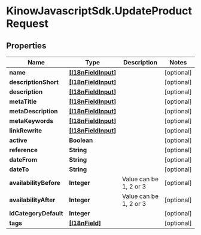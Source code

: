 # KinowJavascriptSdk.UpdateProductRequest

## Properties
Name | Type | Description | Notes
------------ | ------------- | ------------- | -------------
**name** | [**[I18nFieldInput]**](I18nFieldInput.md) |  | [optional] 
**descriptionShort** | [**[I18nFieldInput]**](I18nFieldInput.md) |  | [optional] 
**description** | [**[I18nFieldInput]**](I18nFieldInput.md) |  | [optional] 
**metaTitle** | [**[I18nFieldInput]**](I18nFieldInput.md) |  | [optional] 
**metaDescription** | [**[I18nFieldInput]**](I18nFieldInput.md) |  | [optional] 
**metaKeywords** | [**[I18nFieldInput]**](I18nFieldInput.md) |  | [optional] 
**linkRewrite** | [**[I18nFieldInput]**](I18nFieldInput.md) |  | [optional] 
**active** | **Boolean** |  | [optional] 
**reference** | **String** |  | [optional] 
**dateFrom** | **String** |  | [optional] 
**dateTo** | **String** |  | [optional] 
**availabilityBefore** | **Integer** | Value can be 1, 2 or 3 | [optional] 
**availabilityAfter** | **Integer** | Value can be 1, 2 or 3 | [optional] 
**idCategoryDefault** | **Integer** |  | [optional] 
**tags** | [**[I18nField]**](I18nField.md) |  | [optional] 


